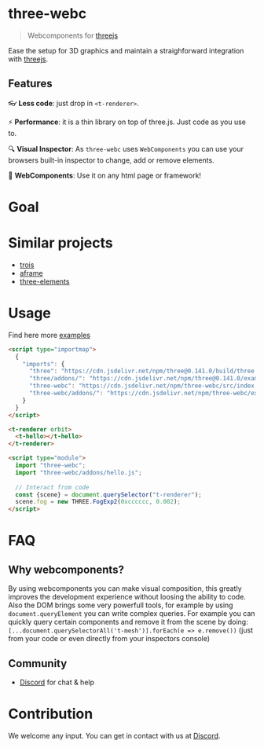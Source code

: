 # three-webc

> Webcomponents for [threejs]

Ease the setup for 3D graphics and maintain a straighforward integration with [threejs].

## Features

:eyeglasses: **Less code**: just drop in `<t-renderer>`.

:zap: **Performance**: it is a thin library on top of three.js. Just code as you use to.

:mag: **Visual Inspector**: As `three-webc` uses `WebComponents` you can use your browsers built-in inspector to change, add or remove elements.

:statue_of_liberty: **WebComponents**: Use it on any html page or framework!

# Goal

# Similar projects
- [trois](https://github.com/troisjs/trois)
- [aframe](https://aframe.io) 
- [three-elements](https://github.com/hmans/three-elements)

# Usage
Find here more [examples](https://yellow-digital.github.io/three-webc/examples/list.html)

```html
<script type="importmap">
  {
    "imports": {
      "three": "https://cdn.jsdelivr.net/npm/three@0.141.0/build/three.module.js",
      "three/addons/": "https://cdn.jsdelivr.net/npm/three@0.141.0/examples/jsm/",
      "three-webc": "https://cdn.jsdelivr.net/npm/three-webc/src/index.js",
      "three-webc/addons/": "https://cdn.jsdelivr.net/npm/three-webc/examples/addons/"
    }
  }
</script>

<t-renderer orbit>
  <t-hello></t-hello>
</t-renderer>

<script type="module">
  import "three-webc";
  import "three-webc/addons/hello.js";
  
  // Interact from code
  const {scene} = document.querySelector("t-renderer");
  scene.fog = new THREE.FogExp2(0xcccccc, 0.002);
</script>
```

# FAQ
## Why webcomponents?
By using webcomponents you can make visual composition, this greatly improves the development experience without loosing the ability to code. Also the DOM brings some very powerfull tools, for example by using `document.queryElement` you can write complex queries. For example you can quickly query certain components and remove it from the scene by doing: `[...document.querySelectorAll('t-mesh')].forEach(e => e.remove())` (just from your code or even directly from your inspectors console)

## Community

- [Discord] for chat & help

 # Contribution
 We welcome any input. You can get in contact with us at [Discord].
 
[discord]: https://discord.gg/fatjexFHNr
[threejs]: https://github.com/mrdoob/three.js
